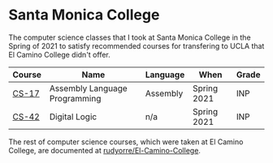 # Santa Monica College
The computer science classes that I took at Santa Monica College in the Spring of 2021 to satisfy recommended courses for transfering to UCLA that El Camino College didn't offer.

| Course                                                                    | Name                          | Language | When        | Grade |
----------------------------------------------------------------------------|-------------------------------|----------|-------------|-------|
| [CS-17](https://github.com/rudyorre/Santa-Monica-College/tree/main/CS-17) | Assembly Language Programming | Assembly | Spring 2021 | INP   |
| [CS-42](https://github.com/rudyorre/Santa-Monica-College/tree/main/CS-42) | Digital Logic                 | n/a      | Spring 2021 | INP   |

The rest of computer science courses, which were taken at El Camino College, are documented at [rudyorre/El-Camino-College](https://github.com/rudyorre/El-Camino-College).
